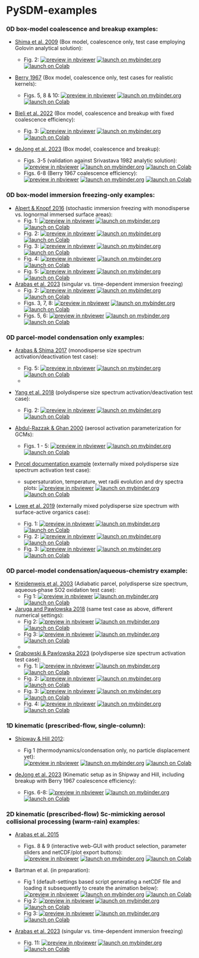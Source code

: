 
# PySDM-examples

### 0D box-model coalescence and breakup examples:
- [Shima et al. 2009](http://doi.org/10.1002/qj.441) (Box model, coalescence only, test case employing Golovin analytical solution):
    - Fig. 2:
      [![preview in nbviewer](https://raw.githubusercontent.com/jupyter/design/master/logos/Badges/nbviewer_badge.svg)](https://nbviewer.jupyter.org/github/open-atmos/PySDM/blob/main/examples/PySDM_examples/Shima_et_al_2009/fig_2.ipynb)
      [![launch on mybinder.org](https://mybinder.org/badge_logo.svg)](https://mybinder.org/v2/gh/open-atmos/PySDM.git/main?urlpath=lab/tree/examples/PySDM_examples/Shima_et_al_2009/fig_2.ipynb)
      [![launch on Colab](https://colab.research.google.com/assets/colab-badge.svg)](https://colab.research.google.com/github/open-atmos/PySDM/blob/main/examples/PySDM_examples/Shima_et_al_2009/fig_2.ipynb)    

- [Berry 1967](https://doi.org/10.1175/1520-0469(1967)024<0688:CDGBC>2.0.CO;2) (Box model, coalescence only, test cases for realistic kernels):
    - Figs. 5, 8 & 10:
      [![preview in nbviewer](https://raw.githubusercontent.com/jupyter/design/master/logos/Badges/nbviewer_badge.svg)](https://nbviewer.jupyter.org/github/open-atmos/PySDM/blob/main/examples/PySDM_examples/Berry_1967/figs_5_8_10.ipynb) 
      [![launch on mybinder.org](https://mybinder.org/badge_logo.svg)](https://mybinder.org/v2/gh/open-atmos/PySDM.git/main?urlpath=lab/tree/examples/PySDM_examples/Berry_1967/figs_5_8_10.ipynb)
      [![launch on Colab](https://colab.research.google.com/assets/colab-badge.svg)](https://colab.research.google.com/github/open-atmos/PySDM/blob/main/examples/PySDM_examples/Berry_1967/figs_5_8_10.ipynb)

- [Bieli et al. 2022](https://www.essoar.org/doi/abs/10.1002/essoar.10510248.1) (Box model, coalescence and breakup with fixed coalescence efficiency):
    - Fig. 3:
      [![preview in nbviewer](https://raw.githubusercontent.com/jupyter/design/master/logos/Badges/nbviewer_badge.svg)](https://nbviewer.jupyter.org/github/open-atmos/PySDM/blob/main/examples/PySDM_examples/Bieli_et_al_2022/make_fig_3.ipynb)
      [![launch on mybinder.org](https://mybinder.org/badge_logo.svg)](https://mybinder.org/v2/gh/open-atmos/PySDM.git/main?urlpath=lab/tree/examples/PySDM_examples/Bieli_et_al_2022/make_fig_3.ipynb)
      [![launch on Colab](https://colab.research.google.com/assets/colab-badge.svg)](https://colab.research.google.com/github/open-atmos/PySDM/blob/main/examples/PySDM_examples/Bieli_et_al_2022/make_fig_3.ipynb)

- [deJong et al. 2023](https://doi.org/10.5194/gmd-16-4193-2023) (Box model, coalescence and breakup):
    - Figs. 3-5 (validation against Srivastava 1982 analytic solution):
      [![preview in nbviewer](https://raw.githubusercontent.com/jupyter/design/master/logos/Badges/nbviewer_badge.svg)](https://nbviewer.jupyter.org/github/open-atmos/PySDM/blob/main/examples/PySDM_examples/deJong_Mackay_et_al_2023/figs_3_4_5.ipynb)
      [![launch on mybinder.org](https://mybinder.org/badge_logo.svg)](https://mybinder.org/v2/gh/open-atmos/PySDM.git/main?urlpath=lab/tree/examples/PySDM_examples/deJong_Mackay_et_al_2023/figs_3_4_5.ipynb)
      [![launch on Colab](https://colab.research.google.com/assets/colab-badge.svg)](https://colab.research.google.com/github/open-atmos/PySDM/blob/main/examples/PySDM_examples/deJong_Mackay_et_al_2023/figs_3_4_5.ipynb)
    - Figs. 6-8 (Berry 1967 coalescence efficiency):
      [![preview in nbviewer](https://raw.githubusercontent.com/jupyter/design/master/logos/Badges/nbviewer_badge.svg)](https://nbviewer.jupyter.org/github/open-atmos/PySDM/blob/main/examples/PySDM_examples/deJong_Mackay_at_al_2023/figs_6_7_8.ipynb)
      [![launch on mybinder.org](https://mybinder.org/badge_logo.svg)](https://mybinder.org/v2/gh/open-atmos/PySDM.git/main?urlpath=lab/tree/examples/PySDM_examples/deJong_Mackay_et_al_2023/figs_6_7_8.ipynb)
      [![launch on Colab](https://colab.research.google.com/assets/colab-badge.svg)](https://colab.research.google.com/github/open-atmos/PySDM/blob/main/examples/PySDM_examples/deJong_Mackay_et_al_2023/figs_6_7_8.ipynb)

### 0D box-model immersion freezing-only examples:
- [Alpert & Knopf 2016](https://doi.org/10.5194/acp-16-2083-2016) (stochastic immersion freezing with monodisperse vs. lognormal immersed surface areas):
  - Fig. 1:
      [![preview in nbviewer](https://raw.githubusercontent.com/jupyter/design/master/logos/Badges/nbviewer_badge.svg)](https://nbviewer.jupyter.org/github/open-atmos/PySDM/blob/main/examples/PySDM_examples/Alpert_and_Knopf_2016/fig_1.ipynb)
      [![launch on mybinder.org](https://mybinder.org/badge_logo.svg)](https://mybinder.org/v2/gh/open-atmos/PySDM.git/main?urlpath=lab/tree/examples/PySDM_examples/Alpert_and_Knopf_2016/fig_1.ipynb)
      [![launch on Colab](https://colab.research.google.com/assets/colab-badge.svg)](https://colab.research.google.com/github/open-atmos/PySDM/blob/main/examples/PySDM_examples/Alpert_and_Knopf_2016/fig_1.ipynb)    
  - Fig. 2:
      [![preview in nbviewer](https://raw.githubusercontent.com/jupyter/design/master/logos/Badges/nbviewer_badge.svg)](https://nbviewer.jupyter.org/github/open-atmos/PySDM/blob/main/examples/PySDM_examples/Alpert_and_Knopf_2016/fig_2.ipynb)
      [![launch on mybinder.org](https://mybinder.org/badge_logo.svg)](https://mybinder.org/v2/gh/open-atmos/PySDM.git/main?urlpath=lab/tree/examples/PySDM_examples/Alpert_and_Knopf_2016/fig_2.ipynb)
      [![launch on Colab](https://colab.research.google.com/assets/colab-badge.svg)](https://colab.research.google.com/github/open-atmos/PySDM/blob/main/examples/PySDM_examples/Alpert_and_Knopf_2016/fig_2.ipynb)    
  - Fig. 3:
      [![preview in nbviewer](https://raw.githubusercontent.com/jupyter/design/master/logos/Badges/nbviewer_badge.svg)](https://nbviewer.jupyter.org/github/open-atmos/PySDM/blob/main/examples/PySDM_examples/Alpert_and_Knopf_2016/fig_3.ipynb)
      [![launch on mybinder.org](https://mybinder.org/badge_logo.svg)](https://mybinder.org/v2/gh/open-atmos/PySDM.git/main?urlpath=lab/tree/examples/PySDM_examples/Alpert_and_Knopf_2016/fig_3.ipynb)
      [![launch on Colab](https://colab.research.google.com/assets/colab-badge.svg)](https://colab.research.google.com/github/open-atmos/PySDM/blob/main/examples/PySDM_examples/Alpert_and_Knopf_2016/fig_3.ipynb)    
  - Fig. 4: 
      [![preview in nbviewer](https://raw.githubusercontent.com/jupyter/design/master/logos/Badges/nbviewer_badge.svg)](https://nbviewer.jupyter.org/github/open-atmos/PySDM/blob/main/examples/PySDM_examples/Alpert_and_Knopf_2016/fig_4.ipynb)
      [![launch on mybinder.org](https://mybinder.org/badge_logo.svg)](https://mybinder.org/v2/gh/open-atmos/PySDM.git/main?urlpath=lab/tree/examples/PySDM_examples/Alpert_and_Knopf_2016/fig_4.ipynb)
      [![launch on Colab](https://colab.research.google.com/assets/colab-badge.svg)](https://colab.research.google.com/github/open-atmos/PySDM/blob/main/examples/PySDM_examples/Alpert_and_Knopf_2016/fig_4.ipynb)    
  - Fig. 5:
      [![preview in nbviewer](https://raw.githubusercontent.com/jupyter/design/master/logos/Badges/nbviewer_badge.svg)](https://nbviewer.jupyter.org/github/open-atmos/PySDM/blob/main/examples/PySDM_examples/Alpert_and_Knopf_2016/fig_5.ipynb)
      [![launch on mybinder.org](https://mybinder.org/badge_logo.svg)](https://mybinder.org/v2/gh/open-atmos/PySDM.git/main?urlpath=lab/tree/examples/PySDM_examples/Alpert_and_Knopf_2016/fig_5.ipynb)
      [![launch on Colab](https://colab.research.google.com/assets/colab-badge.svg)](https://colab.research.google.com/github/open-atmos/PySDM/blob/main/examples/PySDM_examples/Alpert_and_Knopf_2016/fig_5.ipynb)    
- [Arabas et al. 2023](https://doi.org/10.48550/arXiv.2308.05015) (singular vs. time-dependent immersion freezing)
  - Fig. 2:
      [![preview in nbviewer](https://raw.githubusercontent.com/jupyter/design/master/logos/Badges/nbviewer_badge.svg)](https://nbviewer.jupyter.org/github/open-atmos/PySDM/blob/main/examples/PySDM_examples/Arabas_et_al_2023/fig_2.ipynb)
      [![launch on mybinder.org](https://mybinder.org/badge_logo.svg)](https://mybinder.org/v2/gh/open-atmos/PySDM.git/main?urlpath=lab/tree/examples/PySDM_examples/Arabas_et_al_2023/fig_2.ipynb)
      [![launch on Colab](https://colab.research.google.com/assets/colab-badge.svg)](https://colab.research.google.com/github/open-atmos/PySDM/blob/main/examples/PySDM_examples/Arabas_et_al_2023/fig_2.ipynb)    
  - Figs. 3, 7, 8:
      [![preview in nbviewer](https://raw.githubusercontent.com/jupyter/design/master/logos/Badges/nbviewer_badge.svg)](https://nbviewer.jupyter.org/github/open-atmos/PySDM/blob/main/examples/PySDM_examples/Arabas_et_al_2023/figs_3_and_7_and_8.ipynb)
      [![launch on mybinder.org](https://mybinder.org/badge_logo.svg)](https://mybinder.org/v2/gh/open-atmos/PySDM.git/main?urlpath=lab/tree/examples/PySDM_examples/Arabas_et_al_2023/figs_3_and_7_and_8.ipynb)
      [![launch on Colab](https://colab.research.google.com/assets/colab-badge.svg)](https://colab.research.google.com/github/open-atmos/PySDM/blob/main/examples/PySDM_examples/Arabas_et_al_2023/figs_3_and_7_and_8.ipynb)    
  - Figs. 5, 6:
      [![preview in nbviewer](https://raw.githubusercontent.com/jupyter/design/master/logos/Badges/nbviewer_badge.svg)](https://nbviewer.jupyter.org/github/open-atmos/PySDM/blob/main/examples/PySDM_examples/Arabas_et_al_2023/figs_5_and_6.ipynb)
      [![launch on mybinder.org](https://mybinder.org/badge_logo.svg)](https://mybinder.org/v2/gh/open-atmos/PySDM.git/main?urlpath=lab/tree/examples/PySDM_examples/Arabas_et_al_2023/figs_5_and_6.ipynb)
      [![launch on Colab](https://colab.research.google.com/assets/colab-badge.svg)](https://colab.research.google.com/github/open-atmos/PySDM/blob/main/examples/PySDM_examples/Arabas_et_al_2023/figs_5_and_6.ipynb)    
  
### 0D parcel-model condensation only examples:
- [Arabas & Shima 2017](http://dx.doi.org/10.5194/npg-24-535-2017) (monodisperse size spectrum activation/deactivation test case):
  - Fig. 5:
    [![preview in nbviewer](https://raw.githubusercontent.com/jupyter/design/master/logos/Badges/nbviewer_badge.svg)](https://nbviewer.jupyter.org/github/open-atmos/PySDM/blob/main/examples/PySDM_examples/Arabas_and_Shima_2017/fig_5.ipynb)
    [![launch on mybinder.org](https://mybinder.org/badge_logo.svg)](https://mybinder.org/v2/gh/open-atmos/PySDM.git/main?urlpath=lab/tree/examples/PySDM_examples/Arabas_and_Shima_2017/fig_5.ipynb)
    [![launch on Colab](https://colab.research.google.com/assets/colab-badge.svg)](https://colab.research.google.com/github/open-atmos/PySDM/blob/main/examples/PySDM_examples/Arabas_and_Shima_2017/fig_5.ipynb)    
  -
- [Yang et al. 2018](https://doi.org/10.5194/acp-18-7313-2018) (polydisperse size spectrum activation/deactivation test case):
  - Fig. 2:
    [![preview in nbviewer](https://raw.githubusercontent.com/jupyter/design/master/logos/Badges/nbviewer_badge.svg)](https://nbviewer.jupyter.org/github/open-atmos/PySDM/blob/main/examples/PySDM_examples/Yang_et_al_2018/fig_2.ipynb)
    [![launch on mybinder.org](https://mybinder.org/badge_logo.svg)](https://mybinder.org/v2/gh/open-atmos/PySDM.git/main?urlpath=lab/tree/examples/PySDM_examples/Yang_et_al_2018/fig_2.ipynb)
    [![launch on Colab](https://colab.research.google.com/assets/colab-badge.svg)](https://colab.research.google.com/github/open-atmos/PySDM/blob/main/examples/PySDM_examples/Yang_et_al_2018/fig_2.ipynb)

- [Abdul-Razzak & Ghan 2000](http://doi.wiley.com/10.1029/1999JD901161) (aerosol activation parameterization for GCMs):
  - Figs. 1 - 5:
    [![preview in nbviewer](https://raw.githubusercontent.com/jupyter/design/master/logos/Badges/nbviewer_badge.svg)](https://nbviewer.jupyter.org/github/open-atmos/PySDM/blob/main/examples/PySDM_examples/Abdul_Razzak_Ghan_2000/figs1-5.ipynb)
    [![launch on mybinder.org](https://mybinder.org/badge_logo.svg)](https://mybinder.org/v2/gh/open-atmos/PySDM.git/main?urlpath=lab/tree/examples/PySDM_examples/Abdul_Razzak_Ghan_2000/figs1-5.ipynb)
    [![launch on Colab](https://colab.research.google.com/assets/colab-badge.svg)](https://colab.research.google.com/github/open-atmos/PySDM/blob/main/examples/PySDM_examples/Abdul_Razzak_Ghan_2000/figs1-5.ipynb)

- [Pyrcel documentation example](https://pyrcel.readthedocs.io/en/latest/examples/basic_run.html) (externally mixed polydisperse size spectrum activation test case):
  - supersaturation, temperature, wet radii evolution and dry spectra plots:
    [![preview in nbviewer](https://raw.githubusercontent.com/jupyter/design/master/logos/Badges/nbviewer_badge.svg)](https://nbviewer.jupyter.org/github/open-atmos/PySDM/blob/main/examples/PySDM_examples/Pyrcel/example_basic_run.ipynb)
    [![launch on mybinder.org](https://mybinder.org/badge_logo.svg)](https://mybinder.org/v2/gh/open-atmos/PySDM.git/main?urlpath=lab/tree/examples/PySDM_examples/Pyrcel/example_basic_run.ipynb)
    [![launch on Colab](https://colab.research.google.com/assets/colab-badge.svg)](https://colab.research.google.com/github/open-atmos/PySDM/blob/main/examples/PySDM_examples/Pyrcel/example_basic_run.ipynb)

- [Lowe et al. 2019](https://doi.org/10.1038/s41467-019-12982-0) (externally mixed polydisperse size spectrum with surface-active organics case):
  - Fig. 1: 
    [![preview in nbviewer](https://raw.githubusercontent.com/jupyter/design/master/logos/Badges/nbviewer_badge.svg)](https://nbviewer.jupyter.org/github/open-atmos/PySDM/blob/main/examples/PySDM_examples/Lowe_et_al_2019/fig_1.ipynb)
    [![launch on mybinder.org](https://mybinder.org/badge_logo.svg)](https://mybinder.org/v2/gh/open-atmos/PySDM.git/main?urlpath=lab/tree/examples/PySDM_examples/Lowe_et_al_2019/fig_1.ipynb)
    [![launch on Colab](https://colab.research.google.com/assets/colab-badge.svg)](https://colab.research.google.com/github/open-atmos/PySDM/blob/main/examples/PySDM_examples/Lowe_et_al_2019/fig_1.ipynb)
  - Fig. 2:
    [![preview in nbviewer](https://raw.githubusercontent.com/jupyter/design/master/logos/Badges/nbviewer_badge.svg)](https://nbviewer.jupyter.org/github/open-atmos/PySDM/blob/main/examples/PySDM_examples/Lowe_et_al_2019/fig_2.ipynb)
    [![launch on mybinder.org](https://mybinder.org/badge_logo.svg)](https://mybinder.org/v2/gh/open-atmos/PySDM.git/main?urlpath=lab/tree/examples/PySDM_examples/Lowe_et_al_2019/fig_2.ipynb)
    [![launch on Colab](https://colab.research.google.com/assets/colab-badge.svg)](https://colab.research.google.com/github/open-atmos/PySDM/blob/main/examples/PySDM_examples/Lowe_et_al_2019/fig_2.ipynb)
  - Fig. 3:
    [![preview in nbviewer](https://raw.githubusercontent.com/jupyter/design/master/logos/Badges/nbviewer_badge.svg)](https://nbviewer.jupyter.org/github/open-atmos/PySDM/blob/main/examples/PySDM_examples/Lowe_et_al_2019/fig_3.ipynb)
    [![launch on mybinder.org](https://mybinder.org/badge_logo.svg)](https://mybinder.org/v2/gh/open-atmos/PySDM.git/main?urlpath=lab/tree/examples/PySDM_examples/Lowe_et_al_2019/fig_3.ipynb)
    [![launch on Colab](https://colab.research.google.com/assets/colab-badge.svg)](https://colab.research.google.com/github/open-atmos/PySDM/blob/main/examples/PySDM_examples/Lowe_et_al_2019/fig_3.ipynb)

### 0D parcel-model condensation/aqueous-chemistry example:
- [Kreidenweis et al. 2003](https://doi.org/10.1029/2002JD002697) (Adiabatic parcel, polydisperse size spectrum, aqueous‐phase SO2 oxidation test case):
  - Fig 1:
    [![preview in nbviewer](https://raw.githubusercontent.com/jupyter/design/master/logos/Badges/nbviewer_badge.svg)](https://nbviewer.jupyter.org/github/open-atmos/PySDM/blob/main/examples/PySDM_examples/Kreidenweis_et_al_2003/fig_1.ipynb)
    [![launch on mybinder.org](https://mybinder.org/badge_logo.svg)](https://mybinder.org/v2/gh/open-atmos/PySDM.git/main?urlpath=lab/tree/examples/PySDM_examples/Kreidenweis_et_al_2003/fig_1.ipynb)
    [![launch on Colab](https://colab.research.google.com/assets/colab-badge.svg)](https://colab.research.google.com/github/open-atmos/PySDM/blob/main/examples/PySDM_examples/Kreidenweis_et_al_2003/fig_1.ipynb)
- [Jaruga and Pawlowska 2018](https://doi.org/10.5194/gmd-11-3623-2018) (same test case as above, different numerical settings):
  - Fig 2:
    [![preview in nbviewer](https://raw.githubusercontent.com/jupyter/design/master/logos/Badges/nbviewer_badge.svg)](https://nbviewer.jupyter.org/github/open-atmos/PySDM/blob/main/examples/PySDM_examples/Jaruga_and_Pawlowska_2018/fig_2.ipynb)
    [![launch on mybinder.org](https://mybinder.org/badge_logo.svg)](https://mybinder.org/v2/gh/open-atmos/PySDM.git/main?urlpath=lab/tree/examples/PySDM_examples/Jaruga_and_Pawlowska_2018/fig_2.ipynb)
    [![launch on Colab](https://colab.research.google.com/assets/colab-badge.svg)](https://colab.research.google.com/github/open-atmos/PySDM/blob/main/examples/PySDM_examples/Jaruga_and_Pawlowska_2018/fig_2.ipynb)    
  - Fig 3:
    [![preview in nbviewer](https://raw.githubusercontent.com/jupyter/design/master/logos/Badges/nbviewer_badge.svg)](https://nbviewer.jupyter.org/github/open-atmos/PySDM/blob/main/examples/PySDM_examples/Jaruga_and_Pawlowska_2018/fig_3.ipynb)
    [![launch on mybinder.org](https://mybinder.org/badge_logo.svg)](https://mybinder.org/v2/gh/open-atmos/PySDM.git/main?urlpath=lab/tree/examples/PySDM_examples/Jaruga_and_Pawlowska_2018/fig_3.ipynb)
    [![launch on Colab](https://colab.research.google.com/assets/colab-badge.svg)](https://colab.research.google.com/github/open-atmos/PySDM/blob/main/examples/PySDM_examples/Jaruga_and_Pawlowska_2018/fig_3.ipynb)  
  - 
- [Grabowski & Pawlowska 2023](10.1029/2022GL101917) (polydisperse size spectrum activation test case):
  - Fig. 1:
    [![preview in nbviewer](https://raw.githubusercontent.com/jupyter/design/master/logos/Badges/nbviewer_badge.svg)](https://nbviewer.jupyter.org/github/open-atmos/PySDM/blob/main/examples/PySDM_examples/Grabowski_and_Pawlowska_2023/figure_1.ipynb)
    [![launch on mybinder.org](https://mybinder.org/badge_logo.svg)](https://mybinder.org/v2/gh/open-atmos/PySDM.git/main?urlpath=examples/PySDM_examples/Grabowski_and_Pawlowska_2023/figure_1.ipynb)
    [![launch on Colab](https://colab.research.google.com/assets/colab-badge.svg)](https://colab.research.google.com/github/open-atmos/PySDM/blob/main/examples/PySDM_examples/Grabowski_and_Pawlowska_2023/figure_1.ipynb)   
  - Fig. 2:
    [![preview in nbviewer](https://raw.githubusercontent.com/jupyter/design/master/logos/Badges/nbviewer_badge.svg)](https://nbviewer.jupyter.org/github/open-atmos/PySDM/blob/main/examples/PySDM_examples/Grabowski_and_Pawlowska_2023/figure_2.ipynb)
    [![launch on mybinder.org](https://mybinder.org/badge_logo.svg)](https://mybinder.org/v2/gh/open-atmos/PySDM.git/main?urlpath=examples/PySDM_examples/Grabowski_and_Pawlowska_2023/figure_2.ipynb)
    [![launch on Colab](https://colab.research.google.com/assets/colab-badge.svg)](https://colab.research.google.com/github/open-atmos/PySDM/blob/main/examples/PySDM_examples/Grabowski_and_Pawlowska_2023/figure_2.ipynb)   
  - Fig. 3:
    [![preview in nbviewer](https://raw.githubusercontent.com/jupyter/design/master/logos/Badges/nbviewer_badge.svg)](https://nbviewer.jupyter.org/github/open-atmos/PySDM/blob/main/examples/PySDM_examples/Grabowski_and_Pawlowska_2023/figure_3.ipynb)
    [![launch on mybinder.org](https://mybinder.org/badge_logo.svg)](https://mybinder.org/v2/gh/open-atmos/PySDM.git/main?urlpath=examples/PySDM_examples/Grabowski_and_Pawlowska_2023/figure_3.ipynb)
    [![launch on Colab](https://colab.research.google.com/assets/colab-badge.svg)](https://colab.research.google.com/github/open-atmos/PySDM/blob/main/examples/PySDM_examples/Grabowski_and_Pawlowska_2023/figure_3.ipynb)   
  - Fig. 4:
    [![preview in nbviewer](https://raw.githubusercontent.com/jupyter/design/master/logos/Badges/nbviewer_badge.svg)](https://nbviewer.jupyter.org/github/open-atmos/PySDM/blob/main/examples/PySDM_examples/Grabowski_and_Pawlowska_2023/figure_4.ipynb)
    [![launch on mybinder.org](https://mybinder.org/badge_logo.svg)](https://mybinder.org/v2/gh/open-atmos/PySDM.git/main?urlpath=examples/PySDM_examples/Grabowski_and_Pawlowska_2023/figure_4.ipynb)
    [![launch on Colab](https://colab.research.google.com/assets/colab-badge.svg)](https://colab.research.google.com/github/open-atmos/PySDM/blob/main/examples/PySDM_examples/Grabowski_and_Pawlowska_2023/figure_4.ipynb)   
    

### 1D kinematic (prescribed-flow, single-column):  
- [Shipway & Hill 2012](https://doi.org/10.1002/qj.1913):
  - Fig 1 (thermodynamics/condensation only, no particle displacement yet):   
    [![preview in nbviewer](https://raw.githubusercontent.com/jupyter/design/master/logos/Badges/nbviewer_badge.svg)](https://nbviewer.jupyter.org/github/open-atmos/PySDM/blob/main/examples/PySDM_examples/Shipway_and_Hill_2012/fig_1.ipynb)
    [![launch on mybinder.org](https://mybinder.org/badge_logo.svg)](https://mybinder.org/v2/gh/open-atmos/PySDM.git/main?urlpath=lab/tree/examples/PySDM_examples/Shipway_and_Hill_2012/fig_1.ipynb)
    [![launch on Colab](https://colab.research.google.com/assets/colab-badge.svg)](https://colab.research.google.com/github/open-atmos/PySDM/blob/main/examples/PySDM_examples/Shipway_and_Hill_2012/fig_1.ipynb)

- [deJong et al. 2023](https://doi.org/10.5194/gmd-16-4193-2023) (Kinematic setup as in Shipway and Hill, including breakup with Berry 1967 coalescence efficiency):
    - Figs. 6-8:
      [![preview in nbviewer](https://raw.githubusercontent.com/jupyter/design/master/logos/Badges/nbviewer_badge.svg)](https://nbviewer.jupyter.org/github/open-atmos/PySDM/blob/main/examples/PySDM_examples/deJong_Mackay_et_al_2023/figs_10_11_12_13.ipynb)
      [![launch on mybinder.org](https://mybinder.org/badge_logo.svg)](https://mybinder.org/v2/gh/open-atmos/PySDM.git/main?urlpath=lab/tree/examples/PySDM_examples/deJong_Mackay_et_al_2023/figs_10_11_12_13.ipynb)
      [![launch on Colab](https://colab.research.google.com/assets/colab-badge.svg)](https://colab.research.google.com/github/open-atmos/PySDM/blob/main/examples/PySDM_examples/deJong_Mackay_et_al_2023/figs_10_11_12_13.ipynb)

### 2D kinematic (prescribed-flow) Sc-mimicking aerosol collisional processing (warm-rain) examples:
- [Arabas et al. 2015](https://doi.org/10.5194/gmd-8-1677-2015) 
  - Figs. 8 & 9 (interactive web-GUI with product selection, parameter sliders and netCDF/plot export buttons):    
    [![preview in nbviewer](https://raw.githubusercontent.com/jupyter/design/master/logos/Badges/nbviewer_badge.svg)](https://nbviewer.jupyter.org/github/open-atmos/PySDM/blob/main/examples/PySDM_examples/Arabas_et_al_2015/gui.ipynb)
    [![launch on mybinder.org](https://mybinder.org/badge_logo.svg)](https://mybinder.org/v2/gh/open-atmos/PySDM.git/main?urlpath=lab/tree/examples/PySDM_examples/Arabas_et_al_2015/gui.ipynb)
    [![launch on Colab](https://colab.research.google.com/assets/colab-badge.svg)](https://colab.research.google.com/github/open-atmos/PySDM/blob/main/examples/PySDM_examples/Arabas_et_al_2015/gui.ipynb)       
  
- Bartman et al. (in preparation):
  - Fig 1 (default-settings based script generating a netCDF file and loading it subsequently to create the animation below):    
    [![preview in nbviewer](https://raw.githubusercontent.com/jupyter/design/master/logos/Badges/nbviewer_badge.svg)](https://nbviewer.jupyter.org/github/open-atmos/PySDM/blob/main/examples/PySDM_examples/Bartman_et_al_2021/demo.ipynb)
    [![launch on mybinder.org](https://mybinder.org/badge_logo.svg)](https://mybinder.org/v2/gh/open-atmos/PySDM.git/main?urlpath=lab/tree/examples/PySDM_examples/Bartman_et_al_2021/demo.ipynb)
    [![launch on Colab](https://colab.research.google.com/assets/colab-badge.svg)](https://colab.research.google.com/github/open-atmos/PySDM/blob/main/examples/PySDM_examples/Bartman_et_al_2021/demo.ipynb)       
  - Fig 2:
    [![preview in nbviewer](https://raw.githubusercontent.com/jupyter/design/master/logos/Badges/nbviewer_badge.svg)](https://nbviewer.jupyter.org/github/open-atmos/PySDM/blob/main/examples/PySDM_examples/Bartman_et_al_2021/demo_fig2.ipynb)
    [![launch on mybinder.org](https://mybinder.org/badge_logo.svg)](https://mybinder.org/v2/gh/open-atmos/PySDM.git/main?urlpath=lab/tree/examples/PySDM_examples/Bartman_et_al_2021/demo_fig2.ipynb)
    [![launch on Colab](https://colab.research.google.com/assets/colab-badge.svg)](https://colab.research.google.com/github/open-atmos/PySDM/blob/main/examples/PySDM_examples/Bartman_et_al_2021/demo_fig2.ipynb)
  - Fig 3:
    [![preview in nbviewer](https://raw.githubusercontent.com/jupyter/design/master/logos/Badges/nbviewer_badge.svg)](https://nbviewer.jupyter.org/github/open-atmos/PySDM/blob/main/examples/PySDM_examples/Bartman_et_al_2021/demo_fig3.ipynb)
    [![launch on mybinder.org](https://mybinder.org/badge_logo.svg)](https://mybinder.org/v2/gh/open-atmos/PySDM.git/main?urlpath=lab/tree/examples/PySDM_examples/Bartman_et_al_2021/demo_fig3.ipynb)
    [![launch on Colab](https://colab.research.google.com/assets/colab-badge.svg)](https://colab.research.google.com/github/open-atmos/PySDM/blob/main/examples/PySDM_examples/Bartman_et_al_2021/demo_fig3.ipynb)       

- [Arabas et al. 2023](https://doi.org/10.48550/arXiv.2308.05015) (singular vs. time-dependent immersion freezing)
  - Fig. 11:
      [![preview in nbviewer](https://raw.githubusercontent.com/jupyter/design/master/logos/Badges/nbviewer_badge.svg)](https://nbviewer.jupyter.org/github/open-atmos/PySDM/blob/main/examples/PySDM_examples/Arabas_et_al_2023/fig_11.ipynb)
      [![launch on mybinder.org](https://mybinder.org/badge_logo.svg)](https://mybinder.org/v2/gh/open-atmos/PySDM.git/main?urlpath=lab/tree/examples/PySDM_examples/Arabas_et_al_2023/fig_11.ipynb)
      [![launch on Colab](https://colab.research.google.com/assets/colab-badge.svg)](https://colab.research.google.com/github/open-atmos/PySDM/blob/main/examples/PySDM_examples/Arabas_et_al_2023/fig_11.ipynb)    
